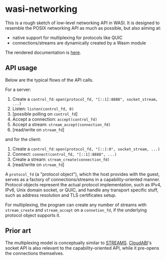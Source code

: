 # wasi-networking

This is a rough sketch of low-level networking API in WASI. It is
designed to resemble the POSIX networking API as much as possible, but
also aiming at:

- native support for multiplexing for protocols like QUIC
- connections/streams are dynamically created by a Wasm module

The rendered documentation is [here](blob/master/docs.md#-networking).

## API usage

Below are the typical flows of the API calls.

For a server:

1. Create a `control_fd`: `open(protocol_fd, "[::1]:8888", socket_stream, ...)`
2. Listen: `listen(control_fd, 0)`
3. [possible polling on `control_fd`]
4. Accept a connection: `accept(control_fd)`
5. Accept a stream: `stream_accept(connection_fd)`
6. [read/write on `stream_fd`]

and for the client:

1. Create a `control_fd`: `open(protocol_fd, "[::]:0", socket_stream, ...)`
2. Connect: `connect(control_fd, "[::1]:8888", ...)`
3. Create a stream: `stream_create(connection_fd)`
5. [read/write on `stream_fd`]

A `protocol_fd` (a "protocol object"), which the host provides with
the guest, serves as a factory of connections/streams in a
capability-oriented manner. Protocol objects represent the actual
protocol implementation, such as IPv4, IPv6, Unix domain socket, or
QUIC, and handle any transport specific stuff, such as address
resolution and TLS certificates setup.

For multiplexing, the program can create any number of streams with
`stream_create` and `stream_accept` on a `connetion_fd`, if the
underlying protocol object supports it.

## Prior art

The multiplexing model is conceptually similar to
[STREAMS]. [CloudABI]'s socket API is also relevant to the
capability-oriented API, while it pre-opens the connections
themselves.

[CloudABI]: https://github.com/NuxiNL/cloudabi#capability-based-security
[STREAMS]: https://en.wikipedia.org/wiki/STREAMS
